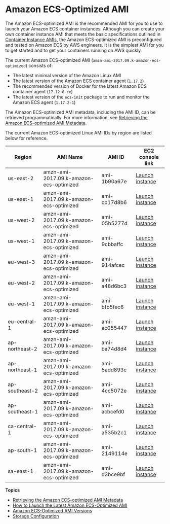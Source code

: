 # Amazon ECS\-Optimized AMI<a name="ecs-optimized_AMI"></a>

The Amazon ECS\-optimized AMI is the recommended AMI for you to use to launch your Amazon ECS container instances\. Although you can create your own container instance AMI that meets the basic specifications outlined in [Container Instance AMIs](container_instance_AMIs.md), the Amazon ECS\-optimized AMI is preconfigured and tested on Amazon ECS by AWS engineers\. It is the simplest AMI for you to get started and to get your containers running on AWS quickly\.

The current Amazon ECS\-optimized AMI \(`amzn-ami-2017.09.k-amazon-ecs-optimized`\) consists of:
+ The latest minimal version of the Amazon Linux AMI
+ The latest version of the Amazon ECS container agent \(`1.17.2`\)
+ The recommended version of Docker for the latest Amazon ECS container agent \(`17.12.0-ce`\)
+ The latest version of the `ecs-init` package to run and monitor the Amazon ECS agent \(`1.17.2-1`\)

The Amazon ECS\-optimized AMI metadata, including the AMI ID, can be retrieved programmatically\. For more information, see [Retrieving the Amazon ECS\-optimized AMI Metadata](retrieve-ecs-optimized_AMI.md)\.

The current Amazon ECS\-optimized Linux AMI IDs by region are listed below for reference\.


| Region | AMI Name | AMI ID | EC2 console link | 
| --- | --- | --- | --- | 
| us\-east\-2 | amzn\-ami\-2017\.09\.k\-amazon\-ecs\-optimized | ami\-1b90a67e | [Launch instance](https://console.aws.amazon.com/ec2/v2/home?region=us-east-2#LaunchInstanceWizard:ami=ami-1b90a67e) | 
| us\-east\-1 | amzn\-ami\-2017\.09\.k\-amazon\-ecs\-optimized | ami\-cb17d8b6 | [Launch instance](https://console.aws.amazon.com/ec2/v2/home?region=us-east-1#LaunchInstanceWizard:ami=ami-cb17d8b6) | 
| us\-west\-2 | amzn\-ami\-2017\.09\.k\-amazon\-ecs\-optimized | ami\-05b5277d | [Launch instance](https://console.aws.amazon.com/ec2/v2/home?region=us-west-2#LaunchInstanceWizard:ami=ami-05b5277d) | 
| us\-west\-1 | amzn\-ami\-2017\.09\.k\-amazon\-ecs\-optimized | ami\-9cbbaffc | [Launch instance](https://console.aws.amazon.com/ec2/v2/home?region=us-west-1#LaunchInstanceWizard:ami=ami-9cbbaffc) | 
| eu\-west\-3 | amzn\-ami\-2017\.09\.k\-amazon\-ecs\-optimized | ami\-914afcec | [Launch instance](https://console.aws.amazon.com/ec2/v2/home?region=eu-west-3#LaunchInstanceWizard:ami=ami-914afcec) | 
| eu\-west\-2 | amzn\-ami\-2017\.09\.k\-amazon\-ecs\-optimized | ami\-a48d6bc3 | [Launch instance](https://console.aws.amazon.com/ec2/v2/home?region=eu-west-2#LaunchInstanceWizard:ami=ami-a48d6bc3) | 
| eu\-west\-1 | amzn\-ami\-2017\.09\.k\-amazon\-ecs\-optimized | ami\-bfb5fec6 | [Launch instance](https://console.aws.amazon.com/ec2/v2/home?region=eu-west-1#LaunchInstanceWizard:ami=ami-bfb5fec6) | 
| eu\-central\-1 | amzn\-ami\-2017\.09\.k\-amazon\-ecs\-optimized | ami\-ac055447 | [Launch instance](https://console.aws.amazon.com/ec2/v2/home?region=eu-central-1#LaunchInstanceWizard:ami=ami-ac055447) | 
| ap\-northeast\-2 | amzn\-ami\-2017\.09\.k\-amazon\-ecs\-optimized | ami\-ba74d8d4 | [Launch instance](https://console.aws.amazon.com/ec2/v2/home?region=ap-northeast-2#LaunchInstanceWizard:ami=ami-ba74d8d4) | 
| ap\-northeast\-1 | amzn\-ami\-2017\.09\.k\-amazon\-ecs\-optimized | ami\-5add893c | [Launch instance](https://console.aws.amazon.com/ec2/v2/home?region=ap-northeast-1#LaunchInstanceWizard:ami=ami-5add893c) | 
| ap\-southeast\-2 | amzn\-ami\-2017\.09\.k\-amazon\-ecs\-optimized | ami\-4cc5072e | [Launch instance](https://console.aws.amazon.com/ec2/v2/home?region=ap-southeast-2#LaunchInstanceWizard:ami=ami-4cc5072e) | 
| ap\-southeast\-1 | amzn\-ami\-2017\.09\.k\-amazon\-ecs\-optimized | ami\-acbcefd0 | [Launch instance](https://console.aws.amazon.com/ec2/v2/home?region=ap-southeast-1#LaunchInstanceWizard:ami=ami-acbcefd0) | 
| ca\-central\-1 | amzn\-ami\-2017\.09\.k\-amazon\-ecs\-optimized | ami\-a535b2c1 | [Launch instance](https://console.aws.amazon.com/ec2/v2/home?region=ca-central-1#LaunchInstanceWizard:ami=ami-a535b2c1) | 
| ap\-south\-1 | amzn\-ami\-2017\.09\.k\-amazon\-ecs\-optimized | ami\-2149114e | [Launch instance](https://console.aws.amazon.com/ec2/v2/home?region=ap-south-1#LaunchInstanceWizard:ami=ami-2149114e) | 
| sa\-east\-1 | amzn\-ami\-2017\.09\.k\-amazon\-ecs\-optimized | ami\-d3bce9bf | [Launch instance](https://console.aws.amazon.com/ec2/v2/home?region=sa-east-1#LaunchInstanceWizard:ami=ami-d3bce9bf) | 

**Topics**
+ [Retrieving the Amazon ECS\-optimized AMI Metadata](retrieve-ecs-optimized_AMI.md)
+ [How to Launch the Latest Amazon ECS\-Optimized AMI](ecs-optimized_AMI_launch_latest.md)
+ [Amazon ECS\-Optimized AMI Versions](ecs-ami-versions.md)
+ [Storage Configuration](ecs-ami-storage-config.md)